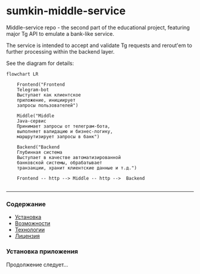 # sumkin-middle-service
Middle-service repo - the second part of the educational project, featuring major Tg API to emulate a bank-like service.

The service is intended to accept and validate Tg requests and rerout'em to further processing within the backend layer. 

See the diagram for details:

```mermaid
flowchart LR

    Frontend("Frontend
    Telegram-bot
    Выступает как клиентское
    приложение, инициирует
    запросы пользователей")
    
    Middle("Middle
    Java-сервис
    Принимает запросы от телеграм-бота,
    выполняет валидацию и бизнес-логику, 
    маршрутизирует запросы в банк")
    
    Backend("Backend
    Глубинная система
    Выступает в качестве автоматизированной
    банковской системы, обрабатывает 
    транзакции, хранит клиентские данные и т.д.")
    
    Frontend -- http --> Middle -- http -->  Backend 
    
```
___
### Содержание
* [Установка](#installation)
* [Возможности](#features)
* [Технологии](#technologies)
* [Лицензия](#license)


### <a id="installation">Установка приложения</a>

Продолжение следует...
